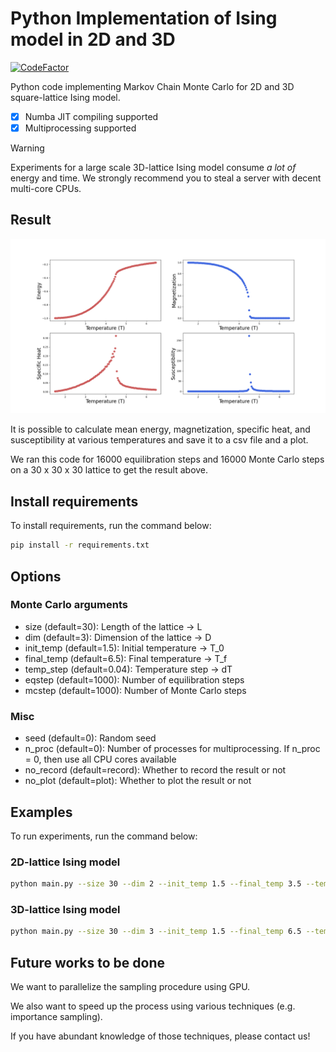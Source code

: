 # Python Implementation of Ising model in 2D and 3D

[![CodeFactor](https://www.codefactor.io/repository/github/ising-model/ising-model-3d/badge)](https://www.codefactor.io/repository/github/ising-model/ising-model-3d)

Python code implementing Markov Chain Monte Carlo for 2D and 3D square-lattice Ising model.

- [x] Numba JIT compiling supported
- [x] Multiprocessing supported

> [!Warning]
> Experiments for a large scale 3D-lattice Ising model consume *a lot of* energy and time. We strongly recommend you to steal a server with decent multi-core CPUs.

## Result

![Result of 3D lattice](./result/plot_L30_D3_EQ16000_MC16000.png)

It is possible to calculate mean energy, magnetization, specific heat, and susceptibility at various temperatures and save it to a csv file and a plot.

We ran this code for 16000 equilibration steps and 16000 Monte Carlo steps on a 30 x 30 x 30 lattice to get the result above.

## Install requirements

To install requirements, run the command below:

```bash
pip install -r requirements.txt
```

## Options

### Monte Carlo arguments
- size (default=30): Length of the lattice -> L
- dim (default=3): Dimension of the lattice -> D
- init_temp (default=1.5): Initial temperature -> T_0
- final_temp (default=6.5): Final temperature -> T_f
- temp_step (default=0.04): Temperature step -> dT
- eqstep (default=1000): Number of equilibration steps
- mcstep (default=1000): Number of Monte Carlo steps

### Misc
- seed (default=0): Random seed
- n_proc (default=0): Number of processes for multiprocessing. If n_proc = 0, then use all CPU cores available
- no_record (default=record): Whether to record the result or not
- no_plot (default=plot): Whether to plot the result or not

## Examples

To run experiments, run the command below:

### 2D-lattice Ising model

```bash
python main.py --size 30 --dim 2 --init_temp 1.5 --final_temp 3.5 --temp_step 0.02 --eqstep 1000 --mcstep 1000
```

### 3D-lattice Ising model
```bash
python main.py --size 30 --dim 3 --init_temp 1.5 --final_temp 6.5 --temp_step 0.04 --eqstep 3000 --mcstep 3000
```

## Future works to be done
We want to parallelize the sampling procedure using GPU.

We also want to speed up the process using various techniques (e.g. importance sampling). 

If you have abundant knowledge of those techniques, please contact us!